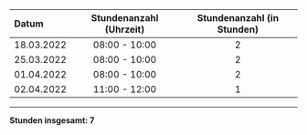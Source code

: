 | Datum      | Stundenanzahl (Uhrzeit) | Stundenanzahl (in Stunden) |
| :--------- | :---------------------: | :------------------------: |
| 18.03.2022 |      08:00 - 10:00      |             2              |
| 25.03.2022 |      08:00 - 10:00      |             2              |
| 01.04.2022 |      08:00 - 10:00      |             2              |
| 02.04.2022 |      11:00 - 12:00      |             1              |

---

**Stunden insgesamt: 7**

